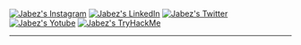 <!-- <img align="right" height="382em" src="./assets/Apostolo_Paulo.jpg"/> -->

[![Jabez's Instagram][instagram]](https://www.instagram.com/jabs.xp/)
[![Jabez's LinkedIn][linkedin]](https://www.linkedin.com/in/prosa-shell/)
[![Jabez's Twitter][twitter]](https://twitter.com/_Prosa_)
[![Jabez's Yotube][youtube]](https://www.youtube.com/@Prosa.)
[![Jabez's TryHackMe][tryhackme]](https://tryhackme.com/p/Prsa)

[instagram]: https://img.shields.io/badge/Instagram-05091A?style=flat&labelColor=05093A&logo=instagram&logoColor=white&link=https://www.instagram.com/jabs.xp/
[linkedin]: https://img.shields.io/badge/LinkedIn-05091A?style=flat&labelColor=05093A&logo=LinkedIn&logoColor=white&link=https://www.linkedin.com/in/prosa-shell/
[twitter]: https://img.shields.io/badge/Twitter-05091A?style=flat&labelColor=05093A&logo=twitter&logoColor=white&link=https://twitter.com/_Prosa_
[youtube]: https://img.shields.io/badge/Youtube-05091A?style=flat&labelColor=05093A&logo=youtube&logoColor=white&link=https://www.youtube.com/@Prosa.
[tryhackme]: https://img.shields.io/badge/TryHackMe-05091A?style=flat&labelColor=05093A&logo=TryHackMe&logoColor=white&link=https://tryhackme.com/p/Prsa05122A

---

<!-- ```javascript
const zProsa.dev = {
  name: "Jabes Eduardo",
  pronouns: "~(his/he)",
  age: 14,
  EducationalStatus: "Fundamental 8",
  work: "Software enginner",
  city: "Tianguá",
  state: "CE",
  country: "BR",
  personalStatus: "studying, Job, developing",

  programmingLanguages:
  ["Html", "Css", "Javascript", "Java", "Git", "sql"],
  "langs": "Portuguese and English",
}
``` -->
